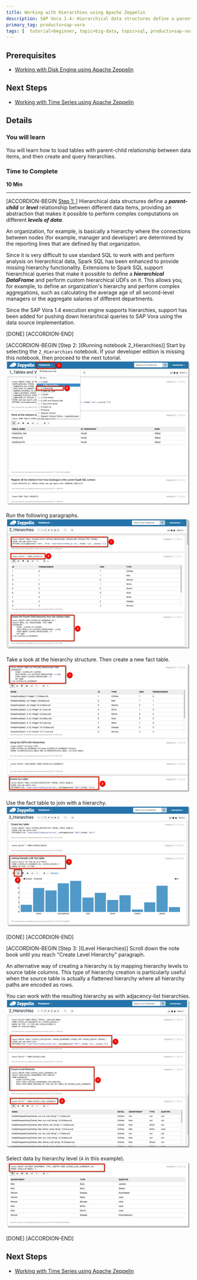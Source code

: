 ```yaml
---
title: Working with Hierarchies using Apache Zeppelin
description: SAP Vora 1.4: Hierarchical data structures define a parent-child relationship between different data items, providing an abstraction that makes it possible to perform complex computations on different levels of data
primary_tag: products>sap-vora
tags: [  tutorial>beginner, topic>big-data, topic>sql, products>sap-vora ]
---
```


## Prerequisites  
 - [Working with Disk Engine using Apache Zeppelin](http://www.sap.com/developer/tutorials/vora-ova-zeppelin3.html)


## Next Steps
 - [Working with Time Series using Apache Zeppelin](http://www.sap.com/developer/tutorials/vora-ova-zeppelin5.html)

## Details
### You will learn  
You will learn how to load tables with parent-child relationship between data items, and then create and query hierarchies.

### Time to Complete
**10 Min**

---

[ACCORDION-BEGIN [Step 1: ](Hierarchies)]
Hierarchical data structures define a ___parent-child___ or ___level___ relationship between different data items, providing an abstraction that makes it possible to perform complex computations on different ___levels of data___.

An organization, for example, is basically a hierarchy where the connections between nodes (for example, manager and developer) are determined by the reporting lines that are defined by that organization.

Since it is very difficult to use standard SQL to work with and perform analysis on hierarchical data, Spark SQL has been enhanced to provide missing hierarchy functionality. Extensions to Spark SQL support hierarchical queries that make it possible to define a ___hierarchical DataFrame___ and perform custom hierarchical UDFs on it. This allows you, for example, to define an organization's hierarchy and perform complex aggregations, such as calculating the average age of all second-level managers or the aggregate salaries of different departments.

Since the SAP Vora 1.4 execution engine supports hierarchies, support has been added for pushing down hierarchical queries to SAP Vora using the data source implementation.


[DONE]
[ACCORDION-END]

[ACCORDION-BEGIN [Step 2: ](Running notebook 2_Hierarchies)]
Start by selecting the `2_Hierarchies` notebook. If your developer edition is missing this notebook, then proceed to the next tutorial.
![Hierarchies notebook](zep2_01.jpg)

Run the following paragraphs.
![First paragraphs in Hierarchies notebook](zep2_02.jpg)

Take a look at the hierarchy structure. Then create a new fact table.
![Fact table](zep2_03.jpg)

Use the fact table to join with a hierarchy.
![Join with hierarchy](zep2_04.jpg)

[DONE]
[ACCORDION-END]


[ACCORDION-BEGIN [Step 3: ](Level Hierarchies)]
Scroll down the note book until you reach "Create Level Hierarchy" paragraph.

An alternative way of creating a hierarchy is by mapping hierarchy levels to source table columns. This type of hierarchy creation is particularly useful when the source table is actually a flattened hierarchy where all hierarchy paths are encoded as rows.

You can work with the resulting hierarchy as with adjacency-list hierarchies.
![Level hierarchy](zep2_05.jpg)

Select data by hierarchy level (`4` in this example).
![Select by level](zep2_06.jpg)

[DONE]
[ACCORDION-END]


## Next Steps
- [Working with Time Series using Apache Zeppelin](http://www.sap.com/developer/tutorials/vora-ova-zeppelin5.html)
